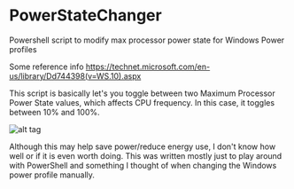 # PowerStateChanger
Powershell script to modify max processor power state for Windows Power profiles

Some reference info https://technet.microsoft.com/en-us/library/Dd744398(v=WS.10).aspx

This script is basically let's you toggle between two Maximum Processor Power State values, which affects CPU frequency.  In this case, it toggles between 10% and 100%.

![alt tag](http://i.imgur.com/7jA1hfF.png)

Although this may help save power/reduce energy use, I don't know how well or if it is even worth doing. This was written mostly just to play around with PowerShell and something I thought of when changing the Windows power profile manually.
